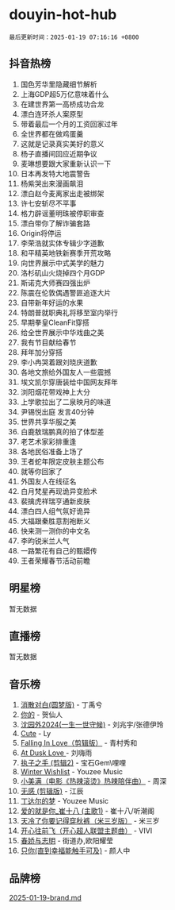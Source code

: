 # douyin-hot-hub

`最后更新时间：2025-01-19 07:16:16 +0800`

## 抖音热榜

1. 国色芳华里隐藏细节解析
1. 上海GDP超5万亿意味着什么
1. 在建世界第一高桥成功合龙
1. 漂白连环杀人案原型
1. 带着最后一个月的工资回家过年
1. 全世界都在做鸡蛋羹
1. 这就是记录真实美好的意义
1. 杨子直播间回应近期争议
1. 麦琳想要跟大家重新认识一下
1. 日本再发特大地震警告
1. 杨紫哭出来漫画飙泪
1. 漂白赵今麦离家出走被绑架
1. 许七安斩尽不平事
1. 格力辟谣董明珠被停职审查
1. 漂白带你了解诈骗套路
1. Origin将停运
1. 李荣浩就实体专辑少字道歉
1. 和平精英地铁新赛季开荒攻略
1. 向世界展示中式美学的魅力
1. 洛杉矶山火烧掉四个月GDP
1. 斯诺克大师赛四强出炉
1. 陈震在伦敦偶遇警匪追逐大片
1. 自带新年好运的水果
1. 特朗普就职典礼将移至室内举行
1. 早期拳皇CleanFit穿搭
1. 给全世界展示中华戏曲之美
1. 我有节目献给春节
1. 拜年加分穿搭
1. 李小冉哭着跟刘晓庆道歉
1. 各地文旅给外国友人一些震撼
1. 埃文凯尔穿唐装给中国网友拜年
1. 浏阳烟花带戏神上大分
1. 上学歌拉出了二泉映月的味道
1. 尹锡悦出庭 发言40分钟
1. 世界共享华服之美
1. 白鹿敖瑞鹏真的拍了体型差
1. 老艺术家彩排重逢
1. 各地民俗准备上场了
1. 王者蛇年限定皮肤主题公布
1. 就等你回家了
1. 外国友人在线征名
1. 白月梵星再现诡异变脸术
1. 裴擒虎祥瑞亨通新皮肤
1. 漂白四人组气氛好诡异
1. 大福跟秦胜意割袍断义
1. 快来测一测你的中文名
1. 李昀锐米兰人气
1. 一路繁花有自己的甄嬛传
1. 王者荣耀春节活动前瞻

## 明星榜

暂无数据

## 直播榜

暂无数据

## 音乐榜

1. [消散对白(圆梦版)](https://sf5-hl-cdn-tos.douyinstatic.com/obj/tos-cn-ve-2774/og4jB5I5IizzoZVAAAzWgBMAsMDWoArfwBOiFs) - 丁禹兮
1. [你的](https://sf5-hl-cdn-tos.douyinstatic.com/obj/tos-cn-ve-2774/oYuIeKf42jB7sEV6B2upMdpYAgfrQWj0FeRegh) - 贺仙人
1. [沈园外2024(一生一世守候)](https://sf6-cdn-tos.douyinstatic.com/obj/tos-cn-ve-2774/oAIYMHGCmKaYKFDd6FZBf9AfMfx1eErAAEJAFH) - 刘兆宇/张德伊玲
1. [Cute](https://sf5-hl-cdn-tos.douyinstatic.com/obj/tos-cn-ve-2774/o4IbIzHWKAAB4wsS5qMBRiiAlEBGTpQRNfFvuo) - Ly
1. [Falling In Love（剪辑版）](https://sf5-hl-cdn-tos.douyinstatic.com/obj/tos-cn-ve-2774/o8ajpA8zzgBPahbBIO8AcKGBLJezFCRd1wfP9f) - 青村秀和
1. [ At Dusk  Love ](https://sf5-hl-cdn-tos.douyinstatic.com/obj/tos-cn-ve-2774/o8CrpCf5CaYgI4ZrtQgMQAFEfuGqNnRSDQAPBc) - 刘嗨雨
1. [执子之手 (剪辑2)](https://sf5-hl-cdn-tos.douyinstatic.com/obj/tos-cn-ve-2774/oUoZLQjCc31XzqsBnBQUNgeKtYPBcgbFDwtfcu) - 宝石Gem\哩哩
1. [Winter Wishlist](https://sf5-hl-cdn-tos.douyinstatic.com/obj/tos-cn-ve-2774/oIIgUOeamCFCVAzxN6MFRLIBlLGpUqQxeeHrLE) - Youzee Music
1. [小美满（电影《热辣滚烫》热辣陪伴曲）](https://sf5-hl-cdn-tos.douyinstatic.com/obj/tos-cn-ve-2774/o0GAn2lSgfZIDUgtevCGDQYnFg4CwnrBaxbTZL) - 周深
1. [无感 (剪辑版)](https://sf5-hl-cdn-tos.douyinstatic.com/obj/tos-cn-ve-2774/o0eIsUzJBDlQaQFC5OFlgbMEZC1TFYBftOBn6p) - 江辰
1. [丁达尔的梦](https://sf5-hl-cdn-tos.douyinstatic.com/obj/tos-cn-ve-2774/oMU3WirUZBVQkAC9ccG5P2IQirziZM2RTInUY) - Youzee Music
1. [爱的就是你_崔十八 (主歌1)](https://sf5-hl-cdn-tos.douyinstatic.com/obj/tos-cn-ve-2774/oI5BO5DhFZ6UTcNCnZaOCBLtZ7WIMQGfgnXf5E) - 崔十八/听潮阁
1. [天冷了你要记得穿秋裤（米三岁版）](https://sf5-hl-cdn-tos.douyinstatic.com/obj/tos-cn-ve-2774/oQlIwVIDWiZ6BQilAorS7MA0AgCkQDvcZAdm1) - 米三岁
1. [开心往前飞（开心超人联盟主题曲）](https://sf5-hl-cdn-tos.douyinstatic.com/obj/tos-cn-ve-2774/9d8fb7c82cf1421fb93a9fe925275e0a) - VIVI
1. [春娇与志明](https://sf5-hl-cdn-tos.douyinstatic.com/obj/tos-cn-ve-2774/e530d8fceb7044b39707d7f9ff54add1) - 街道办,欧阳耀莹
1. [只你(直到幸福能触手可及)](https://sf5-hl-cdn-tos.douyinstatic.com/obj/tos-cn-ve-2774/o0lBkRDzFTeaVSUz3ZZSCBVtZ5DIMQGfgmEAuE) - 颜人中

## 品牌榜

[2025-01-19-brand.md](2025-01-19-brand.md)
